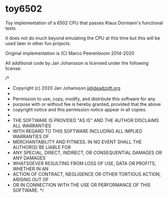 # toy6502
Toy implementation of a 6502 CPU that passes Klaus Dormann's functional tests.

It does not do much beyond emulating the CPU at this time but this will be used
later in other fun projects.

Original implementation is (C) Marco Peerenboom 2014-2020

All additional code by Jan Johansson is licensed under the following
license:

/*
 * Copyright (c) 2020 Jan Johansson <jj@deadzoft.org>
 *
 * Permission to use, copy, modify, and distribute this software for any
 * purpose with or without fee is hereby granted, provided that the above
 * copyright notice and this permission notice appear in all copies.
 *
 * THE SOFTWARE IS PROVIDED "AS IS" AND THE AUTHOR DISCLAIMS ALL WARRANTIES
 * WITH REGARD TO THIS SOFTWARE INCLUDING ALL IMPLIED WARRANTIES OF
 * MERCHANTABILITY AND FITNESS. IN NO EVENT SHALL THE AUTHOR(S) BE LIABLE FOR
 * ANY SPECIAL, DIRECT, INDIRECT, OR CONSEQUENTIAL DAMAGES OR ANY DAMAGES
 * WHATSOEVER RESULTING FROM LOSS OF USE, DATA OR PROFITS, WHETHER IN AN
 * ACTION OF CONTRACT, NEGLIGENCE OR OTHER TORTIOUS ACTION, ARISING OUT OF
 * OR IN CONNECTION WITH THE USE OR PERFORMANCE OF THIS SOFTWARE.
 */
 
